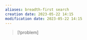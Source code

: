 ```yaml
---
aliases: breadth-first search
creation date: 2023-05-22 14:15
modification date: 2023-05-22 14:15
---
```


>[!problem]
